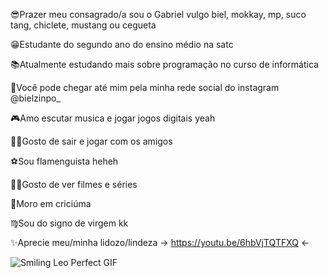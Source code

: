 😎Prazer meu consagrado/a sou o Gabriel vulgo biel, mokkay, mp, suco tang, chiclete, mustang ou cegueta

😁Estudante do segundo ano do ensino médio na satc

📚Atualmente estudando mais sobre programação no curso de informática

🤠Você pode chegar até mim pela minha rede social do instagram @bielzinpo_

🎮Amo escutar musica e jogar jogos digitais yeah 

🚶‍♂️Gosto de sair e jogar com os amigos

⚽Sou flamenguista heheh

🐱‍👤Gosto de ver filmes e séries

🐅Moro em criciúma

♍Sou do signo de virgem kk

✨Aprecie meu/minha lidozo/lindeza -> https://youtu.be/6hbVjTQTFXQ <-

![Smiling Leo Perfect GIF](https://user-images.githubusercontent.com/110418116/182230683-add2c47f-09bf-44e6-a4ca-556bfcc42cdf.gif)
